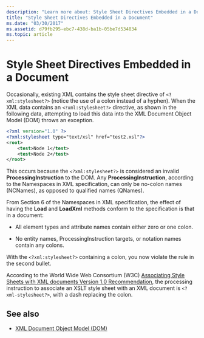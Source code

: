 ```yaml
---
description: "Learn more about: Style Sheet Directives Embedded in a Document"
title: "Style Sheet Directives Embedded in a Document"
ms.date: "03/30/2017"
ms.assetid: d79fb295-ebc7-438d-ba1b-05be7d534834
ms.topic: article
---
```

# Style Sheet Directives Embedded in a Document

Occasionally, existing XML contains the style sheet directive of `<?xml:stylesheet?>` (notice the use of a colon instead of a hyphen). When the XML data contains an `<?xml:stylesheet?>` directive, as shown in the following data, attempting to load this data into the XML Document Object Model (DOM) throws an exception.

```xml
<?xml version="1.0" ?>
<?xml:stylesheet type="text/xsl" href="test2.xsl"?>
<root>
    <test>Node 1</test>
    <test>Node 2</test>
</root>
```

This occurs because the `<?xml:stylesheet?>` is considered an invalid **ProcessingInstruction** to the DOM. Any **ProcessingInstruction**, according to the Namespaces in XML specification, can only be no-colon names (NCNames), as opposed to qualified names (QNames).

From Section 6 of the Namespaces in XML specification, the effect of having the **Load** and **LoadXml** methods conform to the specification is that in a document:

- All element types and attribute names contain either zero or one colon.

- No entity names, ProcessingInstruction targets, or notation names contain any colons.

With the `<?xml:stylesheet?>` containing a colon, you now violate the rule in the second bullet.

According to the World Wide Web Consortium (W3C) [Associating Style Sheets with XML documents Version 1.0 Recommendation](https://www.w3.org/TR/xml-stylesheet/), the processing instruction to associate an XSLT style sheet with an XML document is `<?xml-stylesheet?>`, with a dash replacing the colon.

## See also

- [XML Document Object Model (DOM)](xml-document-object-model-dom.md)
